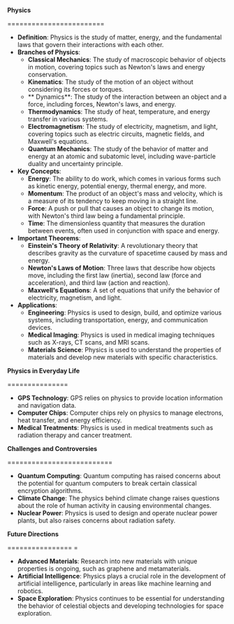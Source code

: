 **Physics**

========================

*   **Definition**: Physics is the study of matter, energy, and the fundamental laws that govern their interactions with each other.
*   **Branches of Physics**:
    *   **Classical Mechanics**: The study of macroscopic behavior of objects in motion, covering topics such as Newton's laws and energy conservation.
    *   **Kinematics**: The study of the motion of an object without considering its forces or torques.
    *   ** Dynamics**: The study of the interaction between an object and a force, including forces, Newton's laws, and energy.
    *   **Thermodynamics**: The study of heat, temperature, and energy transfer in various systems.
    *   **Electromagnetism**: The study of electricity, magnetism, and light, covering topics such as electric circuits, magnetic fields, and Maxwell's equations.
    *   **Quantum Mechanics**: The study of the behavior of matter and energy at an atomic and subatomic level, including wave-particle duality and uncertainty principle.
*   **Key Concepts**:
    *   **Energy**: The ability to do work, which comes in various forms such as kinetic energy, potential energy, thermal energy, and more.
    *   **Momentum**: The product of an object's mass and velocity, which is a measure of its tendency to keep moving in a straight line.
    *   **Force**: A push or pull that causes an object to change its motion, with Newton's third law being a fundamental principle.
    *   **Time**: The dimensionless quantity that measures the duration between events, often used in conjunction with space and energy.
*   **Important Theorems**:
    *   **Einstein's Theory of Relativity**: A revolutionary theory that describes gravity as the curvature of spacetime caused by mass and energy.
    *   **Newton's Laws of Motion**: Three laws that describe how objects move, including the first law (inertia), second law (force and acceleration), and third law (action and reaction).
    *   **Maxwell's Equations**: A set of equations that unify the behavior of electricity, magnetism, and light.
*   **Applications**:
    *   **Engineering**: Physics is used to design, build, and optimize various systems, including transportation, energy, and communication devices.
    *   **Medical Imaging**: Physics is used in medical imaging techniques such as X-rays, CT scans, and MRI scans.
    *   **Materials Science**: Physics is used to understand the properties of materials and develop new materials with specific characteristics.

**Physics in Everyday Life**

===============

*   **GPS Technology**: GPS relies on physics to provide location information and navigation data.
*   **Computer Chips**: Computer chips rely on physics to manage electrons, heat transfer, and energy efficiency.
*   **Medical Treatments**: Physics is used in medical treatments such as radiation therapy and cancer treatment.

**Challenges and Controversies**

==========================

*   **Quantum Computing**: Quantum computing has raised concerns about the potential for quantum computers to break certain classical encryption algorithms.
*   **Climate Change**: The physics behind climate change raises questions about the role of human activity in causing environmental changes.
*   **Nuclear Power**: Physics is used to design and operate nuclear power plants, but also raises concerns about radiation safety.

**Future Directions**

================ =

*   **Advanced Materials**: Research into new materials with unique properties is ongoing, such as graphene and metamaterials.
*   **Artificial Intelligence**: Physics plays a crucial role in the development of artificial intelligence, particularly in areas like machine learning and robotics.
*   **Space Exploration**: Physics continues to be essential for understanding the behavior of celestial objects and developing technologies for space exploration.